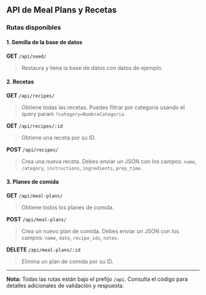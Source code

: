 
## API de Meal Plans y Recetas

### Rutas disponibles

#### 1. Semilla de la base de datos
**GET** `/api/seed/`
> Restaura y llena la base de datos con datos de ejemplo.

#### 2. Recetas
**GET** `/api/recipes/`
> Obtiene todas las recetas. Puedes filtrar por categoría usando el query param `?category=NombreCategoria`.

**GET** `/api/recipes/:id`
> Obtiene una receta por su ID.

**POST** `/api/recipes/`
> Crea una nueva receta. Debes enviar un JSON con los campos: `name`, `category`, `instructions`, `ingredients`, `prep_time`.

#### 3. Planes de comida
**GET** `/api/meal-plans/`
> Obtiene todos los planes de comida.

**POST** `/api/meal-plans/`
> Crea un nuevo plan de comida. Debes enviar un JSON con los campos: `name`, `date`, `recipe_ids`, `notes`.

**DELETE** `/api/meal-plans/:id`
> Elimina un plan de comida por su ID.

---
**Nota:** Todas las rutas están bajo el prefijo `/api`. Consulta el código para detalles adicionales de validación y respuesta.
